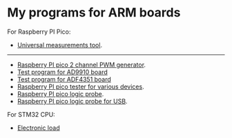 # My programs for ARM boards

For Raspberry PI Pico:
- [Universal measurements tool](meter_ui).
------------------------------------------------------------------------------
- [Raspberry PI pico 2 channel PWM generator](pi_pico/pico_generator).
- [Test program for AD9910 board](pi_pico/pico2_ad9910)
- [Test program for ADF4351 board](pi_pico/pico2_adf4351)
- [Raspberry PI pico tester for various devices](pi_pico/pico_device_tester).
- [Raspberry PI pico logic probe](pi_pico/pico_logic_probe).
- [Raspberry PI pico logic probe for USB](pi_pico/pico_logic_probe2).

For STM32 CPU:
- [Electronic load](stm32f0/load)
